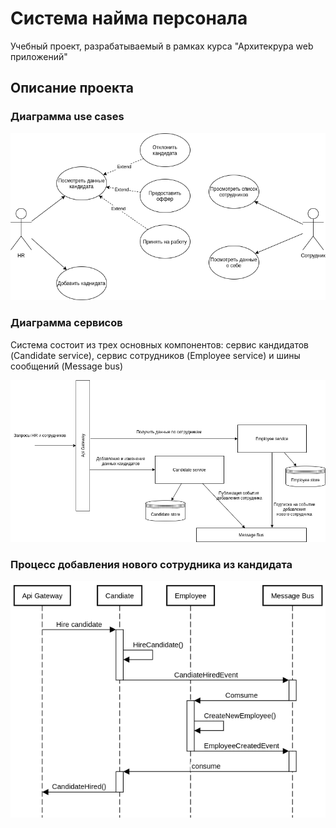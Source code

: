 # Система найма персонала

Учебный проект, разрабатываемый в рамках курса "Архитекрура web приложений"

## Описание проекта



### Диаграмма use cases
![Use cases](docs/use_cases.png)

### Диаграмма сервисов

Система состоит из трех основных компонентов: сервис кандидатов (Candidate service), сервис сотрудников (Employee service) и шины сообщений (Message bus)

![Component diagram](docs/component_diagram.png)

### Процесс добавления нового сотрудника из кандидата

![Hire candidate](docs/hire_candidate_sequence_diagram.png)